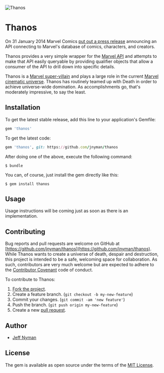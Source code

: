 ![Thanos](http://testerstories.com/files/Thanos.Show.Me.jpg)

# Thanos

On 31 January 2014 Marvel Comics [put out a press release](http://marvel.com/news/comics/21871/marvel_announces_the_release_of_the_api_program) announcing an API connecting to Marvel's database of comics, characters, and creators.

Thanos provides a very simple wrapper for the [Marvel API](http://developer.marvel.com/) and attempts to make that API easily queryable by providing qualifier objects that allow a consumer of the API to drill down into specific details.

Thanos is a [Marvel super-villain](https://en.wikipedia.org/wiki/Thanos) and plays a large role in the current [Marvel cinematic universe](http://marvelcinematicuniverse.wikia.com/wiki/Thanos). Thanos has routinely teamed up with Death in order to achieve universe-wide domination. As accomplishments go, that's moderately impressive, to say the least.

## Installation

To get the latest stable release, add this line to your application's Gemfile:

```ruby
gem 'thanos'
```

To get the latest code:

```ruby
gem 'thanos', git: https://github.com/jnyman/thanos
```

After doing one of the above, execute the following command:

    $ bundle

You can, of course, just install the gem directly like this:

    $ gem install thanos


## Usage

Usage instructions will be coming just as soon as there is an implementation.


## Contributing

Bug reports and pull requests are welcome on GitHub at [https://github.com/jnyman/thanos](https://github.com/jnyman/thanos). While Thanos wants to create a universe of death, despair and destruction, this project is intended to be a safe, welcoming space for collaboration. As such, contributors are very much welcome but are expected to adhere to the [Contributor Covenant](contributor-covenant.org) code of conduct.

To contribute to Thanos:

1. [Fork the project](http://gun.io/blog/how-to-github-fork-branch-and-pull-request/).
2. Create a feature branch. (`git checkout -b my-new-feature`)
3. Commit your changes. (`git commit -am 'new feature'`)
4. Push the branch. (`git push origin my-new-feature`)
5. Create a new [pull request](https://help.github.com/articles/using-pull-requests).

## Author

* [Jeff Nyman](http://testerstories.com)

## License

The gem is available as open source under the terms of the [MIT License](http://opensource.org/licenses/MIT).
